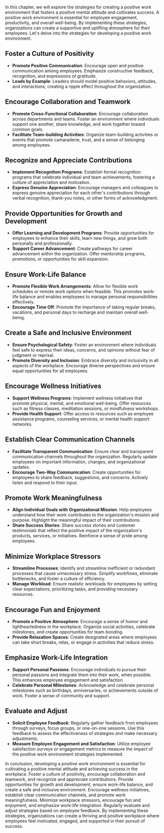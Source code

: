 
In this chapter, we will explore the strategies for creating a positive work environment that fosters a positive mental attitude and cultivates success. A positive work environment is essential for employee engagement, productivity, and overall well-being. By implementing these strategies, organizations can create a supportive and uplifting atmosphere for their employees. Let's delve into the strategies for developing a positive work environment.

Foster a Culture of Positivity
------------------------------

* **Promote Positive Communication**: Encourage open and positive communication among employees. Emphasize constructive feedback, recognition, and expressions of gratitude.
* **Leads by Example**: Leaders should model positive behaviors, attitudes, and interactions, creating a ripple effect throughout the organization.

Encourage Collaboration and Teamwork
------------------------------------

* **Promote Cross-Functional Collaboration**: Encourage collaboration across departments and teams. Foster an environment where individuals support one another, share knowledge, and work together toward common goals.
* **Facilitate Team-building Activities**: Organize team-building activities or events that promote camaraderie, trust, and a sense of belonging among employees.

Recognize and Appreciate Contributions
--------------------------------------

* **Implement Recognition Programs**: Establish formal recognition programs that celebrate individual and team achievements, fostering a culture of appreciation and motivation.
* **Express Genuine Appreciation**: Encourage managers and colleagues to express genuine appreciation for each other's contributions through verbal recognition, thank-you notes, or other forms of acknowledgment.

Provide Opportunities for Growth and Development
------------------------------------------------

* **Offer Learning and Development Programs**: Provide opportunities for employees to enhance their skills, learn new things, and grow both personally and professionally.
* **Support Career Advancement**: Create pathways for career advancement within the organization. Offer mentorship programs, promotions, or opportunities for skill expansion.

Ensure Work-Life Balance
------------------------

* **Promote Flexible Work Arrangements**: Allow for flexible work schedules or remote work options when feasible. This promotes work-life balance and enables employees to manage personal responsibilities effectively.
* **Encourage Time Off**: Promote the importance of taking regular breaks, vacations, and personal days to recharge and maintain overall well-being.

Create a Safe and Inclusive Environment
---------------------------------------

* **Ensure Psychological Safety**: Foster an environment where individuals feel safe to express their ideas, concerns, and opinions without fear of judgment or reprisal.
* **Promote Diversity and Inclusion**: Embrace diversity and inclusivity in all aspects of the workplace. Encourage diverse perspectives and ensure equal opportunities for all employees.

Encourage Wellness Initiatives
------------------------------

* **Support Wellness Programs**: Implement wellness initiatives that promote physical, mental, and emotional well-being. Offer resources such as fitness classes, meditation sessions, or mindfulness workshops.
* **Provide Health Support**: Offer access to resources such as employee assistance programs, counseling services, or mental health support networks.

Establish Clear Communication Channels
--------------------------------------

* **Facilitate Transparent Communication**: Ensure clear and transparent communication channels throughout the organization. Regularly update employees on important information, changes, and organizational updates.
* **Encourage Two-Way Communication**: Create opportunities for employees to share feedback, suggestions, and concerns. Actively listen and respond to their input.

Promote Work Meaningfulness
---------------------------

* **Align Individual Goals with Organizational Mission**: Help employees understand how their work contributes to the organization's mission and purpose. Highlight the meaningful impact of their contributions.
* **Share Success Stories**: Share success stories and customer testimonials that reflect the positive impact of the organization's products, services, or initiatives. Reinforce a sense of pride among employees.

Minimize Workplace Stressors
----------------------------

* **Streamline Processes**: Identify and streamline inefficient or redundant processes that cause unnecessary stress. Simplify workflows, eliminate bottlenecks, and foster a culture of efficiency.
* **Manage Workload**: Ensure realistic workloads for employees by setting clear expectations, prioritizing tasks, and providing necessary resources.

Encourage Fun and Enjoyment
---------------------------

* **Promote a Positive Atmosphere**: Encourage a sense of humor and lightheartedness in the workplace. Organize social activities, celebrate milestones, and create opportunities for team bonding.
* **Provide Relaxation Spaces**: Create designated areas where employees can take short breaks, relax, or engage in activities that reduce stress.

Emphasize Work-Life Integration
-------------------------------

* **Support Personal Passions**: Encourage individuals to pursue their personal passions and integrate them into their work, when possible. This enhances employee engagement and satisfaction.
* **Celebrate Personal Milestones**: Acknowledge and celebrate personal milestones such as birthdays, anniversaries, or achievements outside of work. Foster a sense of community and support.

Evaluate and Adjust
-------------------

* **Solicit Employee Feedback**: Regularly gather feedback from employees through surveys, focus groups, or one-on-one sessions. Use this feedback to assess the effectiveness of strategies and make necessary adjustments.
* **Measure Employee Engagement and Satisfaction**: Utilize employee satisfaction surveys or engagement metrics to measure the impact of the positive work environment strategies implemented.

In conclusion, developing a positive work environment is essential for cultivating a positive mental attitude and achieving success in the workplace. Foster a culture of positivity, encourage collaboration and teamwork, and recognize and appreciate contributions. Provide opportunities for growth and development, ensure work-life balance, and create a safe and inclusive environment. Encourage wellness initiatives, establish clear communication channels, and promote work meaningfulness. Minimize workplace stressors, encourage fun and enjoyment, and emphasize work-life integration. Regularly evaluate and adjust strategies based on employee feedback. By implementing these strategies, organizations can create a thriving and positive workplace where employees feel motivated, engaged, and supported in their pursuit of success.
